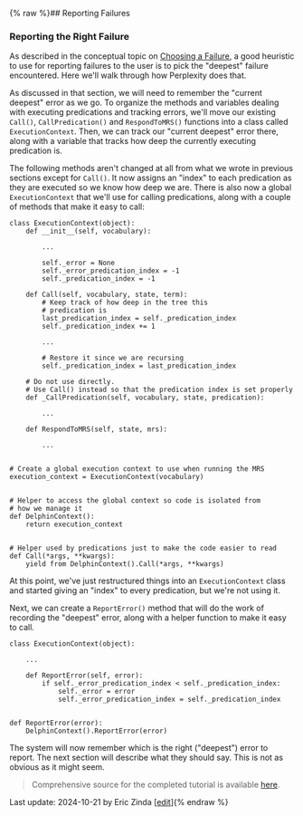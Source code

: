 {% raw %}## Reporting Failures

### Reporting the Right Failure
As described in the conceptual topic on [Choosing a Failure](https://blog.inductorsoftware.com/Perplexity/home/devcon/devcon0080ErrorsChoosingWhichFailure), a good heuristic to use for reporting failures to the user is to pick the "deepest" failure encountered. Here we'll walk through how Perplexity does that.

As discussed in that section, we will need to remember the "current deepest" error as we go. To organize the methods and variables dealing with executing predications and tracking errors, we'll move our existing `Call()`, `CallPredication()` and `RespondToMRS()` functions into a class called `ExecutionContext`. Then, we can track our "current deepest" error there, along with a variable that tracks how deep the currently executing predication is.

The following methods aren't changed at all from what we wrote in previous sections except for `Call()`.  It now assigns an "index" to each predication as they are executed so we know how deep we are. There is also now a global `ExecutionContext` that we'll use for calling predications, along with a couple of methods that make it easy to call:
```
class ExecutionContext(object):
    def __init__(self, vocabulary):
        
        ...
        
        self._error = None
        self._error_predication_index = -1
        self._predication_index = -1

    def Call(self, vocabulary, state, term):
        # Keep track of how deep in the tree this 
        # predication is
        last_predication_index = self._predication_index
        self._predication_index += 1

        ...

        # Restore it since we are recursing
        self._predication_index = last_predication_index

    # Do not use directly.
    # Use Call() instead so that the predication index is set properly
    def _CallPredication(self, vocabulary, state, predication):
        
        ...

    def RespondToMRS(self, state, mrs):
        
        ...
                          
            
# Create a global execution context to use when running the MRS
execution_context = ExecutionContext(vocabulary)


# Helper to access the global context so code is isolated from
# how we manage it
def DelphinContext():
    return execution_context


# Helper used by predications just to make the code easier to read
def Call(*args, **kwargs):
    yield from DelphinContext().Call(*args, **kwargs)
```

At this point, we've just restructured things into an `ExecutionContext` class and started giving an "index" to every predication, but we're not using it. 

Next, we can create a `ReportError()` method that will do the work of recording the "deepest" error, along with a helper function to make it easy to call.

```
class ExecutionContext(object):
    
    ...
    
    def ReportError(self, error):
        if self._error_predication_index < self._predication_index:
            self._error = error
            self._error_predication_index = self._predication_index


def ReportError(error):
    DelphinContext().ReportError(error)
```

The system will now remember which is the right ("deepest") error to report. The next section will describe what they should say. This is not as obvious as it might seem. 

> Comprehensive source for the completed tutorial is available [here](https://github.com/EricZinda/Perplexity).

Last update: 2024-10-21 by Eric Zinda [[edit](https://github.com/EricZinda/Perplexity/edit/main/docs/pxint/pxint0105ErrorsChoosingWhichFailure.md)]{% endraw %}